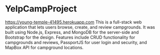 # YelpCampProject
https://young-temple-41495.herokuapp.com
This is a full-stack web application that lets users browse, create, and review campgrounds. It was built using Node.js, Express, and MongoDB for the server-side and Bootstrap for the design. Features include CRUD functionality for campgrounds and reviews, PassportJS for user login and security, and MapBox API for campground locations.



